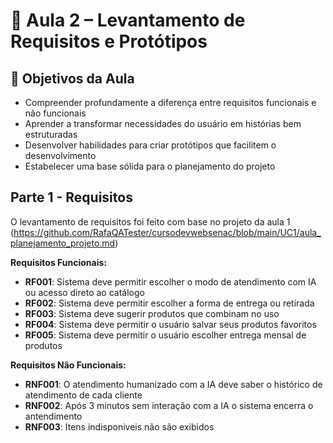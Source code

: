 # 🧩 Aula 2 – Levantamento de Requisitos e Protótipos

## 🎯 Objetivos da Aula

- Compreender profundamente a diferença entre requisitos funcionais e não funcionais
- Aprender a transformar necessidades do usuário em histórias bem estruturadas
- Desenvolver habilidades para criar protótipos que facilitem o desenvolvimento
- Estabelecer uma base sólida para o planejamento do projeto

## Parte 1 - Requisitos
O levantamento de requisitos foi feito com base no projeto da aula 1
(https://github.com/RafaQATester/cursodevwebsenac/blob/main/UC1/aula_planejamento_projeto.md)

**Requisitos Funcionais:**

  - **RF001**: Sistema deve permitir escolher o modo de atendimento com IA ou acesso direto ao catálogo
  - **RF002**: Sistema deve permitir escolher a forma de entrega ou retirada
  - **RF003**: Sistema deve sugerir produtos que combinam no uso
  - **RF004**: Sistema deve permitir o usuário salvar seus produtos favoritos
  - **RF005**: Sistema deve permitir o usuário escolher entrega mensal de produtos

**Requisitos Não Funcionais:**
 
  - **RNF001**: O atendimento humanizado com a IA deve saber o histórico de atendimento de cada cliente
  - **RNF002**: Após 3 minutos sem interação com a IA o sistema encerra o antendimento
  - **RNF003**: Itens indisponiveis não são exibidos

